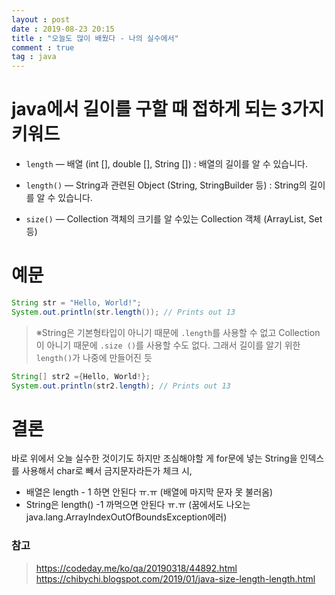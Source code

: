 ```yaml
---
layout : post
date : 2019-08-23 20:15
title : "오늘도 많이 배웠다 - 나의 실수에서"
comment : true
tag : java
---
```


# java에서 길이를 구할 때 접하게 되는 3가지 키워드

- `length` — 배열 (int [], double [], String []) : 배열의 길이를 알 수 있습니다.

- `length()` — String과 관련된 Object (String, StringBuilder 등) : String의 길이를 알 수 있습니다.

- `size()` — Collection 객체의 크기를 알 수있는 Collection 객체 (ArrayList, Set 등)

# 예문
```java
String str = "Hello, World!";
System.out.println(str.length()); // Prints out 13
```

> ※String은 기본형타입이 아니기 때문에 `.length`를 사용할 수 없고
  Collection이 아니기 때문에 `.size ()`를 사용할 수도 없다.
  그래서 길이를 알기 위한 `length()`가 나중에 만들어진 듯

```java
String[] str2 ={Hello, World!};
System.out.println(str2.length); // Prints out 13
```
# 결론

바로 위에서 오늘 실수한 것이기도 하지만 조심해야할 게
for문에 넣는 String을 인덱스를 사용해서 char로 빼서 금지문자라든가 체크 시,

- 배열은 length - 1 하면 안된다 ㅠ.ㅠ (배열에 마지막 문자 못 불러옴)
- String은 length() -1 까먹으면 안된다 ㅠ.ㅠ (꿈에서도 나오는 java.lang.ArrayIndexOutOfBoundsException에러)

### 참고
> https://codeday.me/ko/qa/20190318/44892.html
> https://chibychi.blogspot.com/2019/01/java-size-length-length.html
